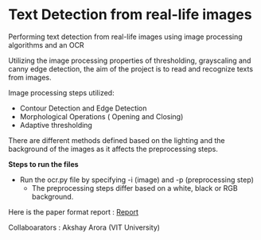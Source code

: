 # Text Detection from real-life images

Performing text detection from real-life images using image processing algorithms and an OCR

Utilizing the image processing properties of thresholding, grayscaling and canny edge detection, the aim of the project is to read and recognize texts from images. 

Image processing steps utilized:

- Contour Detection and Edge Detection
- Morphological Operations ( Opening and Closing)
- Adaptive thresholding

There are different methods defined based on the lighting and the background of the images as it affects the preprocessing steps.

**Steps to run the files**

- Run the ocr.py file by specifying -i (image) and -p (preprocessing step)
    - The preprocessing steps differ based on a white, black or RGB background.


Here is the paper format report : [Report](https://github.com/anuraagr-13/text-detection/blob/main/Image%20Review3.pdf)


Collaboarators : Akshay Arora (VIT University)
